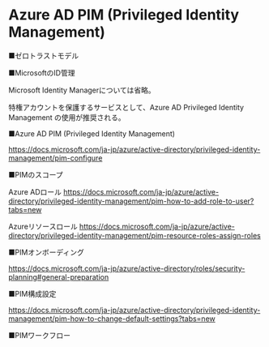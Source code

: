 # Azure AD PIM (Privileged Identity Management)


■ゼロトラストモデル

■MicrosoftのID管理

Microsoft Identity Managerについては省略。

特権アカウントを保護するサービスとして、Azure AD Privileged Identity Management の使用が推奨される。

■Azure AD PIM (Privileged Identity Management)

https://docs.microsoft.com/ja-jp/azure/active-directory/privileged-identity-management/pim-configure

■PIMのスコープ

Azure ADロール
https://docs.microsoft.com/ja-jp/azure/active-directory/privileged-identity-management/pim-how-to-add-role-to-user?tabs=new

Azureリソースロール
https://docs.microsoft.com/ja-jp/azure/active-directory/privileged-identity-management/pim-resource-roles-assign-roles

■PIMオンボーディング

https://docs.microsoft.com/ja-jp/azure/active-directory/roles/security-planning#general-preparation

■PIM構成設定

https://docs.microsoft.com/ja-jp/azure/active-directory/privileged-identity-management/pim-how-to-change-default-settings?tabs=new

■PIMワークフロー

